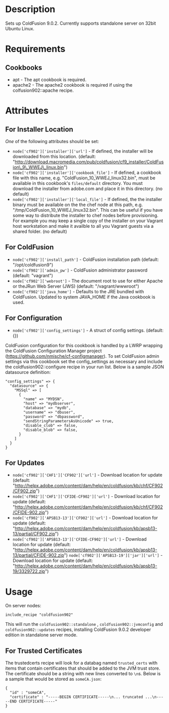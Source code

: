 Description
===========

Sets up ColdFusion 9.0.2. Currently supports standalone server on 32bit Ubuntu Linux.

Requirements
============

Cookbooks
---------

* apt - The apt cookbook is required.
* apache2 - The apache2 cookbook is required if using the colfusion902::apache recipe.

Attributes
==========

For Installer Location
----------------------

_One_ of the following attributes should be set:

* `node['cf902']['installer']['url']` -  If defined, the installer will be downloaded from this location. (default: "http://download.macromedia.com/pub/coldfusion/cf9_installer/ColdFusion\_9\_WWEJ\_linux.bin")
* `node['cf902']['installer']['cookbook_file']` - If defined, a cookbook file with this name, e.g. "ColdFusion\_10\_WWEJ\_linux32.bin", must be available in this cookbook's `files/default` directory. You must download the installer from adobe.com and place it in this directory. (no default)
* `node['cf902']['installer']['local_file']` - If defined, the the installer binary must be available on the the chef node at this path, e.g. "/tmp/ColdFusion\_10\_WWEJ\_linux32.bin". This can be useful if you have some way to distribute the installer to chef nodes before provisioning. For example you may keep a single copy of the installer on your Vagrant host workstation and make it availble to all you Vagrant guests via a shared folder. (no default)

For ColdFusion
--------------

* `node['cf902']['install_path']` - ColdFusion installation path (default: "/opt/coldfusion9")
* `node['cf902']['admin_pw']` - ColdFusion administrator password (default: "vagrant")
* `node['cf902']['webroot']` - The document root to use for either Apache or theJRun Web Server (JWS) (default: "/vagrant/wwwroot") 
* `node['cf902']['java_home']` - Defaults to the JRE bundled with ColdFusion. Updated to system JAVA_HOME if the Java cookbook is used.

For Configuration
------------------------

* `node['cf902']['config_settings']` - A struct of config settings. (default: {})

ColdFusion configuration for this cookbook is handled by a LWRP wrapping the 
ColdFusion Configuration Manager project (https://github.com/nmische/cf-configmanager). 
To set ColdFusion admin settings via this cookbook set the config_settings as necessary
and include the coldfusion902::configure recipe in your run list. Below is a sample
JSON datasource definition:

    "config_settings" => {
      "datasource" => {
        "MSSql" => [
          {
            "name" => "MYDSN",
            "host" => "mydbserver",
            "database" => "mydb",
            "username" => "dbuser",
            "password" => "dbpassword",
            "sendStringParametersAsUnicode" => true,
            "disable_clob" => false,
            "disable_blob" => false,
          }
        ]
      }
    }

For Updates
-------------

* `node['cf902']['CHF1']['CF902']['url']` - Download location for update (default: "http://helpx.adobe.com/content/dam/help/en/coldfusion/kb/chf/CF902/CF902.zip")
* `node['cf902']['CHF1']['CFIDE-CF902']['url']` - Download location for update (default: "http://helpx.adobe.com/content/dam/help/en/coldfusion/kb/chf/CF902/CFIDE-902.zip")
* `node['cf902']['APSB13-13']['CF902']['url']` - Download location for update (default: "http://helpx.adobe.com/content/dam/help/en/coldfusion/kb/apsb13-13/partial/CF902.zip")
* `node['cf902']['APSB13-13']['CFIDE-CF902']['url']` - Download location for update (default: "http://helpx.adobe.com/content/dam/help/en/coldfusion/kb/apsb13-13/partial/CFIDE-902.zip")
 `node['cf902']['APSB13-19']['jar']['url']` - Download location for update (default: "http://helpx.adobe.com/content/dam/help/en/coldfusion/kb/apsb13-19/3329722.zip")
  
Usage
=====

On server nodes:

    include_recipe "coldfusion902"

This will run the `coldfusion902::standalone` , `coldfusion902::jvmconfig` and `coldfusion902::updates` recipes, 
installing ColdFusion 9.0.2 developer edition in standalone server mode.

For Trusted Certificates
------------------------

The trustedcerts recipe will look for a databag named `trusted_certs` with items that contain
certificates that should be added to the JVM trust store. The certificate should be a string with
new lines converted to `\n`s. Below is a sample that would be stored as `someCA.json`:

    { 
      "id" : "someCA",
      "certificate" : "-----BEGIN CERTIFICATE-----\n... truncated ...\n-----END CERTIFICATE-----"
    }

